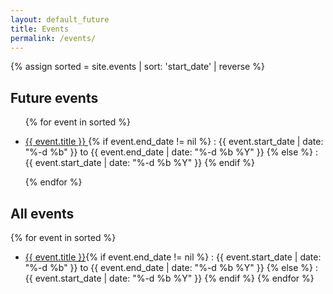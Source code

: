 ```yaml
---
layout: default_future
title: Events
permalink: /events/
---
```

 {% assign sorted = site.events | sort: 'start_date' | reverse    %}

## Future events
<ul>
{% for event in sorted %}
 <div future-date="{{ event.end_date | date: '%Y-%m-%d' }}">
<li>  <p> <a href="{{event.url}}">{{ event.title }} </a>{% if event.end_date != nil %} : {{ event.start_date | date: "%-d %b"  }}  to  {{ event.end_date | date: "%-d %b %Y"  }} {% else %} : {{ event.start_date | date: "%-d %b %Y"  }} 
{% endif %}
</p></li></div>
{% endfor %}
</ul>

## All events


{% for event in sorted %}
  - [{{ event.title  }}]({{event.url}}){% if event.end_date != nil %} : {{ event.start_date | date: "%-d %b"  }}  to  {{ event.end_date | date: "%-d %b %Y"  }} {% else %} : {{ event.start_date | date: "%-d %b %Y"  }} 
{% endif %}
{% endfor %} 
